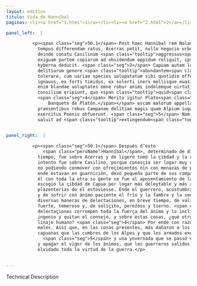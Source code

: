 ```yaml
---
layout: edition
titulo: Vida de Hanníbal
paginas: <li><a href="1.html">1</a></li><li><a href="2.html">2</a></li><li><a href="3.html">3</a></li><li><a href="4.html">4</a></li><li><a href="5.html">5</a></li><li><a href="6.html">6</a></li><li><a href="7.html">7</a></li><li><a href="8.html">8</a></li><li><a href="9.html">9</a></li><li><a href="10.html">10</a></li><li><a href="11.html">11</a></li><li><a href="12.html">12</a></li><li><a href="13.html">13</a></li><li><a href="14.html">14</a></li><li><a href="15.html">15</a></li><li><a href="16.html">16</a></li><li><a href="17.html">17</a></li><li><a href="18.html">18</a></li><li><a href="19.html">19</a></li><li><a href="20.html">20</a></li><li><a href="21.html">21</a></li><li><a href="22.html">22</a></li><li><a href="23.html">23</a></li><li><a href="24.html">24</a></li><li><a href="25.html">25</a></li><li><a href="26.html">26</a></li><li><a href="27.html">27</a></li><li><a href="28.html">28</a></li><li><a href="29.html">29</a></li><li><a href="30.html">30</a></li><li><a href="31.html">31</a></li><li><a href="32.html">32</a></li><li><a href="33.html">33</a></li><li><a href="34.html">34</a></li><li><a href="35.html">35</a></li><li><a href="36.html">36</a></li><li><a href="37.html">37</a></li><li><a href="38.html">38</a></li><li><a href="39.html">39</a></li><li><a href="40.html">40</a></li><li><a href="41.html">41</a></li><li><a href="42.html">42</a></li><li><a href="43.html">43</a></li><li><a href="44.html">44</a></li><li><a href="45.html">45</a></li><li><a href="46.html">46</a></li><li><a href="47.html">47</a></li><li><a href="48.html">48</a></li><li><a href="49.html">49</a></li><li><a href="50.html">50</a></li><li><a href="51.html">51</a></li><li><a href="52.html">52</a></li><li><a href="53.html">53</a></li><li><a href="54.html">54</a></li><li><a href="55.html">55</a></li><li><a href="56.html">56</a></li><li><a href="57.html">57</a></li><li><a href="58.html">58</a></li><li><a href="59.html">59</a></li><li><a href="60.html">60</a></li><li><a href="61.html">61</a></li><li><a href="62.html">62</a></li><li><a href="63.html">63</a></li><li><a href="64.html">64</a></li><li><a href="65.html">65</a></li><li><a href="66.html">66</a></li><li><a href="67.html">67</a></li><li><a href="68.html">68</a></li><li><a href="69.html">69</a></li><li><a href="70.html">70</a></li><li><a href="71.html">71</a></li><li><a href="72.html">72</a></li><li><a href="73.html">73</a></li><li><a href="74.html">74</a></li><li><a href="75.html">75</a></li><li><a href="76.html">76</a></li><li><a href="77.html">77</a></li><li><a href="78.html">78</a></li><li><a href="79.html">79</a></li><li><a href="80.html">80</a></li><li><a href="81.html">81</a></li><li><a href="82.html">82</a></li><li><a href="83.html">83</a></li><li><a href="84.html">84</a></li><li><a href="85.html">85</a></li><li><a href="86.html">86</a></li><li><a href="87.html">87</a></li><li><a href="88.html">88</a></li><li><a href="89.html">89</a></li><li><a href="90.html">90</a></li><li><a href="91.html">91</a></li><li><a href="92.html">92</a></li><li><a href="93.html">93</a></li><li><a href="94.html">94</a></li><li><a href="95.html">95</a></li><li><a href="96.html">96</a></li>

panel_left:  |

          <p><span class="seg">50.1</span> Post haec Hannibal rem Nolanam in aliud
            tempus differendam ratus, Acerras petit, nullo negocio urbem capit diripitque. Maiore 10
            deinde conatu Casilinum <span class="tooltip">aggressus<span class="tooltiptext"><span class="om"><i>om. </i></span> <span class="siglas">U</span> </span></span> locum ad nocendum Capue per opportunum, cum oppidanos Prenestinosque qui ibi <span class="tooltip">praesidio<span class="tooltiptext">prȩsideo <span class="siglas">U</span> </span></span> erant neque pollicitationibus neque denuntiatione periculi permouere posset,
            exiguam partem copiarum ad obsidendum oppidum reliquit, ipse reliquum exercitum in
            hyberna deducit. <span class="seg">2</span> Capuam autem locum statiuis deligit urbem amoenam et omni
            delitiarum genere <span class="tooltip">abundantem<span class="tooltiptext">habundantem <span class="siglas">F S</span> </span></span>. Ibi miles assuetus sub diuo uitam agere, frigus famem sitim patienti animo
            tolerare, cum uariae species uolupatatum sibi quotidie offerrentur, breui ex strenuo
            ignauus, ex forti timidus, ex solerti iners mollisque euasit. <span class="seg">3</span> Corrumpunt
            enim blandae uoluptates omne robur animi indolemque uirtutis, ingenium labefactant,
            consilium eripiunt, quo <span class="tooltip">quid<span class="tooltiptext">quidem <span class="siglas">U</span> </span></span> perniciosius humano generi afferri potest?<span class="nota"><sup>32</sup><span class="texto_nota">Livio XXIII, 18.</span></span>
            <span class="seg">4</span> Merito igitur Plato<span class="nota"><sup>33</sup><span class="texto_nota">La cita quizás provenga del
                Banquete de Platón.</span></span> escam malorum appellat uoluptatem. Et in
            praesentibus rebus Campanae delitiae magis quam Alpium iuga quam armati Romanorum
            exercitus Poenis obfuerunt. <span class="seg">5</span> Nam una hyems segniter molliterque acta tantum
            ualuit ad <span class="tooltip">extingendum<span class="tooltiptext">extrahendum <span class="siglas">M</span> extinguendum <span class="siglas">F R W</span> </span></span> uigorem animorum, ut milites principio <span class="tooltip">ueris<span class="tooltiptext">uerum <span class="siglas">U</span> </span></span> in campum progressi omnis uirtutis bellicae obliti uiderentur.</p>
        

panel_right:  |

          <p><span class="seg">50.1</span> Después d’esto
              <span class="persName">Hanníbal</span>, determinado de diffirir el negocio de Nola para en otro
            tiempo, fue sobre Acerras y de ligero tomó la çibdad y la robó. Desde allí con mayor
            intento fue sobre Casilino, porque conosçía ser logar muy oportuno para dañar a Capua y,
            no podiendo conmover con ofreçimientos nin con menazas de peligro a los prenestinos que
            ende estavan en guarnición, dexó pequeña parte de sus compañas en el çerco del logar y
            él con toda la otra su gente se fue al aposentamiento de la ynvernada. <span class="seg">2</span> Y
            escogió la çibdad de Capua por logar más deleytable y más abondante de todo linaje de
            plazenterías do él estoviesse. Ende el guerrero, acostumbrado a bevir en lo descobierto
            y de sofrir con ánimo paciente el frío y la fambre y la sed, ofreçiéndosele de continuo
            diversas maneras de delectaciones, en breve tiempo, de valiente, se fizo covarde y, de
            fuerte, temeroso y, de solíçito, perezoso y tierno. <span class="seg">3</span> Ca las blandas
            delectaçiones corrompen toda la fuerça del ánimo y la inclinación virtuosa, y abaten el
            ingenio y quitan el consejo, y sobre estas cosas, ¿qué otro daño puede mayor acaesçer al
            linaje humano? <span class="seg">4</span> Por ende con razón llama Platón al deleyte çevo de los
            males. Assí que, en las cosas presentes, más dañaron a los carthagines las delectaciones
            capuanas que las cumbres de los Alpes y que los armados exércitos de los romanos;
              <span class="seg">5</span> y una ynvernada que se passó en floxedad y en terneza, pudo tanto abatir
            y apagar el vigor de los ánimos, que los guerreros salidos después al campo en el <a href="../public/images/1491/174v.png" target="new"><img class="facs" src="{site.url}/Vitae/public/images/facs_icon.jpg"/></a>[174v,a] comienço del verano pareçían aver
            olvidado toda la virtud de la guerra.</p>
        

---
```


Technical Description 